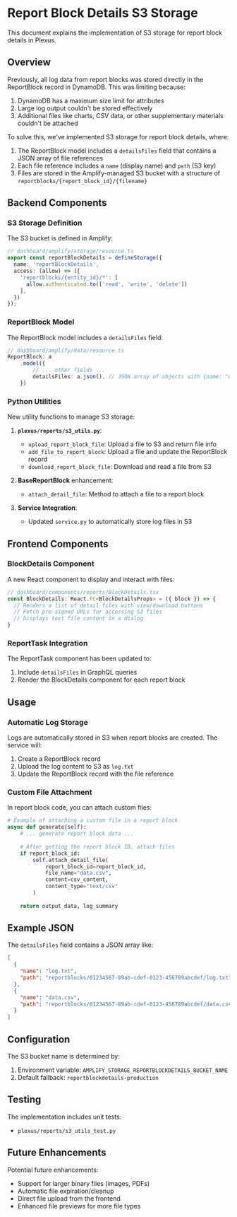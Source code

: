 # Report Block Details S3 Storage

This document explains the implementation of S3 storage for report block details in Plexus.

## Overview

Previously, all log data from report blocks was stored directly in the ReportBlock record in DynamoDB. This was limiting because:

1. DynamoDB has a maximum size limit for attributes
2. Large log output couldn't be stored effectively
3. Additional files like charts, CSV data, or other supplementary materials couldn't be attached

To solve this, we've implemented S3 storage for report block details, where:

1. The ReportBlock model includes a `detailsFiles` field that contains a JSON array of file references
2. Each file reference includes a `name` (display name) and `path` (S3 key)
3. Files are stored in the Amplify-managed S3 bucket with a structure of `reportblocks/{report_block_id}/{filename}`

## Backend Components

### S3 Storage Definition

The S3 bucket is defined in Amplify:

```typescript
// dashboard/amplify/storage/resource.ts
export const reportBlockDetails = defineStorage({
  name: 'reportBlockDetails',
  access: (allow) => ({
    'reportblocks/{entity_id}/*': [
      allow.authenticated.to(['read', 'write', 'delete'])
    ],
  })
});
```

### ReportBlock Model

The ReportBlock model includes a `detailsFiles` field:

```typescript
// dashboard/amplify/data/resource.ts
ReportBlock: a
    .model({
        // ... other fields ...
        detailsFiles: a.json(), // JSON array of objects with {name: "display_name", path: "s3_file_path"}
    })
```

### Python Utilities

New utility functions to manage S3 storage:

1. **`plexus/reports/s3_utils.py`**:
   - `upload_report_block_file`: Upload a file to S3 and return file info
   - `add_file_to_report_block`: Upload a file and update the ReportBlock record
   - `download_report_block_file`: Download and read a file from S3

2. **BaseReportBlock** enhancement:
   - `attach_detail_file`: Method to attach a file to a report block

3. **Service Integration**:
   - Updated `service.py` to automatically store log files in S3

## Frontend Components

### BlockDetails Component

A new React component to display and interact with files:

```typescript
// dashboard/components/reports/BlockDetails.tsx
const BlockDetails: React.FC<BlockDetailsProps> = ({ block }) => {
  // Renders a list of detail files with view/download buttons
  // Fetch pre-signed URLs for accessing S3 files
  // Displays text file content in a dialog
}
```

### ReportTask Integration

The ReportTask component has been updated to:
1. Include `detailsFiles` in GraphQL queries
2. Render the BlockDetails component for each report block

## Usage

### Automatic Log Storage

Logs are automatically stored in S3 when report blocks are created. The service will:

1. Create a ReportBlock record
2. Upload the log content to S3 as `log.txt`
3. Update the ReportBlock record with the file reference

### Custom File Attachment

In report block code, you can attach custom files:

```python
# Example of attaching a custom file in a report block
async def generate(self):
    # ... generate report block data ...
    
    # After getting the report block ID, attach files
    if report_block_id:
        self.attach_detail_file(
            report_block_id=report_block_id,
            file_name="data.csv",
            content=csv_content,
            content_type="text/csv"
        )
    
    return output_data, log_summary
```

## Example JSON

The `detailsFiles` field contains a JSON array like:

```json
[
  {
    "name": "log.txt",
    "path": "reportblocks/01234567-89ab-cdef-0123-456789abcdef/log.txt"
  },
  {
    "name": "data.csv",
    "path": "reportblocks/01234567-89ab-cdef-0123-456789abcdef/data.csv"
  }
]
```

## Configuration

The S3 bucket name is determined by:

1. Environment variable: `AMPLIFY_STORAGE_REPORTBLOCKDETAILS_BUCKET_NAME`
2. Default fallback: `reportblockdetails-production`

## Testing

The implementation includes unit tests:
- `plexus/reports/s3_utils_test.py`

## Future Enhancements

Potential future enhancements:
- Support for larger binary files (images, PDFs)
- Automatic file expiration/cleanup
- Direct file upload from the frontend
- Enhanced file previews for more file types 